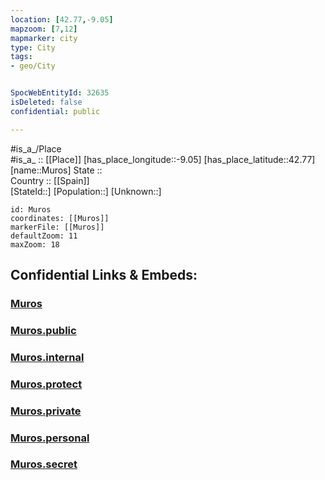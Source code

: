 ```yaml
---
location: [42.77,-9.05] 
mapzoom: [7,12] 
mapmarker: city 
type: City
tags:
- geo/City


SpocWebEntityId: 32635
isDeleted: false
confidential: public

---
```

#is_a_/Place  
#is_a_ :: [[Place]] 
[has_place_longitude::-9.05] 
[has_place_latitude::42.77] 
[name::Muros] 
State ::  
Country :: [[Spain]]  
[StateId::] 
[Population::] 
[Unknown::] 


```leaflet
id: Muros
coordinates: [[Muros]] 
markerFile: [[Muros]] 
defaultZoom: 11 
maxZoom: 18
```


## Confidential Links & Embeds: 

### [Muros](/_Standards/Earth/Continent/Europe/Europe~South/Spain/City/Muros.md) 

### [Muros.public](/_public/Earth/Continent/Europe/Europe~South/Spain/City/Muros.public.md) 

### [Muros.internal](/_internal/Earth/Continent/Europe/Europe~South/Spain/City/Muros.internal.md) 

### [Muros.protect](/_protect/Earth/Continent/Europe/Europe~South/Spain/City/Muros.protect.md) 

### [Muros.private](/_private/Earth/Continent/Europe/Europe~South/Spain/City/Muros.private.md) 

### [Muros.personal](/_personal/Earth/Continent/Europe/Europe~South/Spain/City/Muros.personal.md) 

### [Muros.secret](/_secret/Earth/Continent/Europe/Europe~South/Spain/City/Muros.secret.md)

